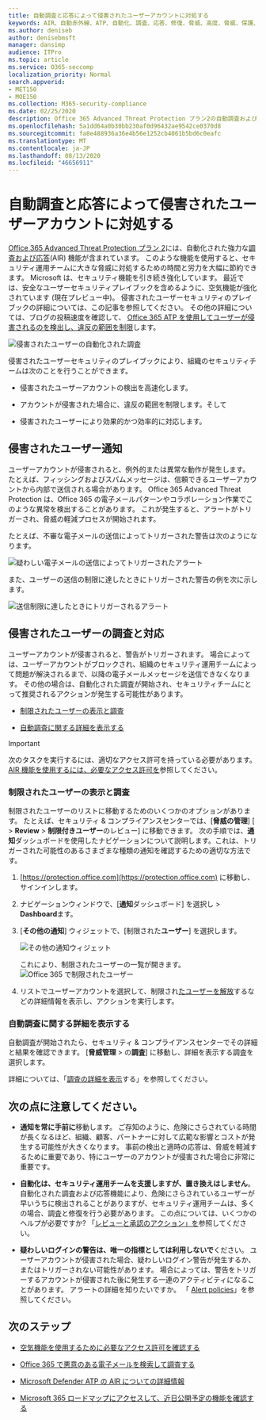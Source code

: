 ```yaml
---
title: 自動調査と応答によって侵害されたユーザーアカウントに対処する
keywords: AIR、自動赤外線、ATP、自動化、調査、応答、修復、脅威、高度、脅威、保護、侵害
ms.author: deniseb
author: denisebmsft
manager: dansimp
audience: ITPro
ms.topic: article
ms.service: O365-seccomp
localization_priority: Normal
search.appverid:
- MET150
- MOE150
ms.collection: M365-security-compliance
ms.date: 02/25/2020
description: Office 365 Advanced Threat Protection プラン2の自動調査および応答機能を使用して、侵害されたユーザーアカウントを検出して対処するプロセスを高速化する方法について説明します。
ms.openlocfilehash: 5a1dd64a0b30bb230af0d96432ae9542ce0370d8
ms.sourcegitcommit: fa8e488936a36e4b56e1252cb4061b5bd6c0eafc
ms.translationtype: MT
ms.contentlocale: ja-JP
ms.lasthandoff: 08/13/2020
ms.locfileid: "46656911"
---
```

# <a name="address-compromised-user-accounts-with-automated-investigation-and-response"></a>自動調査と応答によって侵害されたユーザーアカウントに対処する

[Office 365 Advanced Threat Protection プラン 2](https://docs.microsoft.com/microsoft-365/security/office-365-security/office-365-atp?view=o365-worldwide#office-365-atp-plan-1-and-plan-2)には、自動化された強力な[調査および応答](https://docs.microsoft.com/microsoft-365/security/office-365-security/office-365-air)(AIR) 機能が含まれています。 このような機能を使用すると、セキュリティ運用チームに大きな脅威に対処するための時間と労力を大幅に節約できます。 Microsoft は、セキュリティ機能を引き続き強化しています。 最近では、安全なユーザーセキュリティプレイブックを含めるように、空気機能が強化されています (現在プレビュー中)。 侵害されたユーザーセキュリティのプレイブックの詳細については、この記事を参照してください。 その他の詳細については、ブログの投稿速度を確認して、 [Office 365 ATP を使用してユーザーが侵害されるのを検出し、違反の範囲を制限](https://techcommunity.microsoft.com/t5/Security-Privacy-and-Compliance/Speed-up-time-to-detect-and-respond-to-user-compromise-and-limit/ba-p/977053)します。

![侵害されたユーザーの自動化された調査](/microsoft-365/media/office365atp-compduserinvestigation.jpg)

侵害されたユーザーセキュリティのプレイブックにより、組織のセキュリティチームは次のことを行うことができます。

- 侵害されたユーザーアカウントの検出を高速化します。

- アカウントが侵害された場合に、違反の範囲を制限します。そして

- 侵害されたユーザーにより効果的かつ効率的に対応します。

## <a name="compromised-user-alerts"></a>侵害されたユーザー通知

ユーザーアカウントが侵害されると、例外的または異常な動作が発生します。 たとえば、フィッシングおよびスパムメッセージは、信頼できるユーザーアカウントから内部で送信される場合があります。 Office 365 Advanced Threat Protection は、Office 365 の電子メールパターンやコラボレーション作業でこのような異常を検出することがあります。 これが発生すると、アラートがトリガーされ、脅威の軽減プロセスが開始されます。

たとえば、不審な電子メールの送信によってトリガーされた警告は次のようになります。

![疑わしい電子メールの送信によってトリガーされたアラート](/microsoft-365/media/office365atp-suspiciousemailsendalert.jpg)

また、ユーザーの送信の制限に達したときにトリガーされた警告の例を次に示します。

![送信制限に達したときにトリガーされるアラート](/microsoft-365/media/office365atp-sendinglimitreached.jpg)

## <a name="investigate-and-respond-to-a-compromised-user"></a>侵害されたユーザーの調査と対応

ユーザーアカウントが侵害されると、警告がトリガーされます。 場合によっては、ユーザーアカウントがブロックされ、組織のセキュリティ運用チームによって問題が解決されるまで、以降の電子メールメッセージを送信できなくなります。 その他の場合は、自動化された調査が開始され、セキュリティチームにとって推奨されるアクションが発生する可能性があります。

- [制限されたユーザーの表示と調査](#view-and-investigate-restricted-users)

- [自動調査に関する詳細を表示する](#view-details-about-automated-investigations)

> [!IMPORTANT]
> 次のタスクを実行するには、適切なアクセス許可を持っている必要があります。 [AIR 機能を使用するには、必要なアクセス許可を](https://docs.microsoft.com/microsoft-365/security/office-365-security/office-365-air?view=o365-worldwide#required-permissions-to-use-air-capabilities)参照してください。

### <a name="view-and-investigate-restricted-users"></a>制限されたユーザーの表示と調査

制限されたユーザーのリストに移動するためのいくつかのオプションがあります。 たとえば、セキュリティ & コンプライアンスセンターでは、[**脅威の管理**] [  >  **Review**  >  **制限付きユーザー**のレビュー] に移動できます。 次の手順では、**通知**ダッシュボードを使用したナビゲーションについて説明します。これは、トリガーされた可能性のあるさまざまな種類の通知を確認するための適切な方法です。

1. [https://protection.office.com](https://protection.office.com) に移動し、サインインします。

2. ナビゲーションウィンドウで、[**通知**ダッシュボード] を選択し  >  **Dashboard**ます。

3. [**その他の通知**] ウィジェットで、[制限された**ユーザー**] を選択します。

   ![その他の通知ウィジェット](/microsoft-365/media/office365atp-otheralertswidget.jpg)

   これにより、制限されたユーザーの一覧が開きます。<br/>![Office 365 で制限されたユーザー](/microsoft-365/media/office365atp-restrictedusers.jpg)

4. リストでユーザーアカウントを選択して、制限され[たユーザーを解放](https://docs.microsoft.com/microsoft-365/security/office-365-security/removing-user-from-restricted-users-portal-after-spam)するなどの詳細情報を表示し、アクションを実行します。

### <a name="view-details-about-automated-investigations"></a>自動調査に関する詳細を表示する

自動調査が開始されたら、セキュリティ & コンプライアンスセンターでその詳細と結果を確認できます。 [**脅威管理**  >  の**調査**] に移動し、詳細を表示する調査を選択します。

詳細については、「[調査の詳細を表示](https://docs.microsoft.com/microsoft-365/security/office-365-security/air-view-investigation-results)する」を参照してください。

## <a name="keep-the-following-points-in-mind"></a>次の点に注意してください。

- **通知を常に手前に**移動します。 ご存知のように、危険にさらされている時間が長くなるほど、組織、顧客、パートナーに対して広範な影響とコストが発生する可能性が大きくなります。 事前の検出と適時の応答は、脅威を軽減するために重要であり、特にユーザーのアカウントが侵害された場合に非常に重要です。

- **自動化は、セキュリティ運用チームを支援しますが、置き換えはしません**。 自動化された調査および応答機能により、危険にさらされているユーザーが早いうちに検出されることがありますが、セキュリティ運用チームは、多くの場合、調査と修復を行う必要があります。 この点については、いくつかのヘルプが必要ですか? 「[レビューと承認のアクション」を](https://docs.microsoft.com/microsoft-365/security/office-365-security/office-365-air#review-and-approve-actions)参照してください。

- **疑わしいログインの警告は、唯一の指標としては利用しないで**ください。 ユーザーアカウントが侵害された場合、疑わしいログイン警告が発生するか、またはトリガーされない可能性があります。 場合によっては、警告をトリガーするアカウントが侵害された後に発生する一連のアクティビティになることがあります。 アラートの詳細を知りたいですか。 「 [Alert policies](https://docs.microsoft.com/microsoft-365/compliance/alert-policies)」を参照してください。

## <a name="next-steps"></a>次のステップ

- [空気機能を使用するために必要なアクセス許可を確認する](https://docs.microsoft.com/microsoft-365/security/office-365-security/office-365-air?view=o365-worldwide#required-permissions-to-use-air-capabilities)

- [Office 365 で悪意のある電子メールを検索して調査する](https://docs.microsoft.com/microsoft-365/security/office-365-security/investigate-malicious-email-that-was-delivered?view=o365-worldwide)

- [Microsoft Defender ATP の AIR についての詳細情報](https://docs.microsoft.com/windows/security/threat-protection/microsoft-defender-atp/automated-investigations)

- [Microsoft 365 ロードマップにアクセスして、近日公開予定の機能を確認する](https://www.microsoft.com/microsoft-365/roadmap?filters=)

